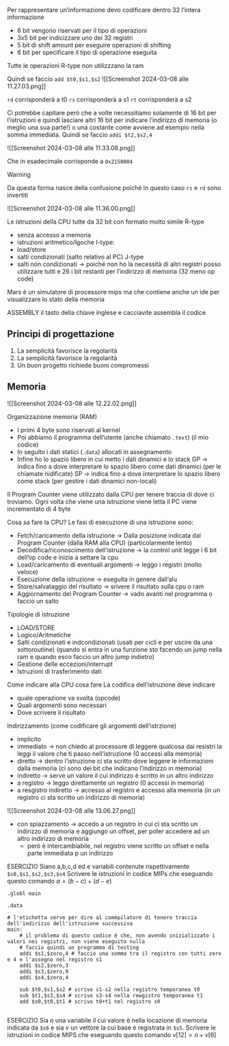 Per rappresentare un’informazione devo codificare dentro 32 l’intera informazione
- 6 bit vengono riservati per il tipo di operazioni
- 3x5 bit per indicizzare uno dei 32 registri 
- 5 bit di shift amount per eseguire operazioni di shifting 
- 6 bit per specificare il tipo di operazione eseguita

Tutte le operazioni R-type non utilizzzano la ram


Quindi se faccio `add $t0,$s1,$s2`
![[Screenshot 2024-03-08 alle 11.27.03.png]]

`rd` corrisponderà a t0
`rs` corrisponderà a s1
`rt` corrisponderà a s2

Ci potrebbe capitare però che a volte necessitiamo solamente di 16 bit per l’istruzioni e quindi lasciare altri 16 bit per indicare l’indirizzo di memoria (o meglio una sua parte!) o una costante come avviene ad esempio nella somma immediata.
Quindi se faccio `addi $t2,$s2,4`

![[Screenshot 2024-03-08 alle 11.33.08.png]]

Che in esadecimale corrisponde a `0x2150004`

> [!warning]
> Da questa forma nasce della confusione poiché in questo caso `rs` e `rd` sono invertiti

![[Screenshot 2024-03-08 alle 11.36.00.png]]


Le istruzioni della CPU tutte da 32 bit con formato molto simile
R-type
- senza accesso a memoria
- istruzioni aritmetico/lgoche
I-type:
- load/store
- salti condizionati (salto relativo al PC)
J-type
- salti non condizionati → poiché non ho la necessità di altri registri posso utilizzare tutti e 26 i bit restanti per l’indirizzo di memoria (32 meno op code)


Mars è un simulatore di processore mips ma che contiene anche un ide per visualizzare lo stato della memoria

ASSEMBLY
il tasto della chiave inglese e cacciavite assembla il codice

## Principi di progettazione
1. La semplicità favorisce la regolarità
2. La semplicità favorisce la regolarità
3. Un buon progetto richiede buoni compromessi

## Memoria
![[Screenshot 2024-03-08 alle 12.22.02.png]]


Organizzazione memoria (RAM)
- I primi 4 byte sono riservati al kernel
- Poi abbiamo il programma dell’utente (anche chiamato `.text`) (il mio codice)
- In seguito i dati statici (`.data`) allocati in assegnamento
- Infine ho lo spazio libero in cui metto i dati dinamici e lo stack
GP → indica fino a dove interpretare lo spazio libero come dati dinamici (per le chiamate nidificate)
SP → indica fino a dove interpretare lo spazio libero come stack (per gestire i dati dinamici non-locali)


Il Program Counter viene utilizzato dalla CPU per tenere traccia di dove ci troviamo. Ogni volta che viene una istruzione viene letta il PC viene incrementato di 4 byte


Cosa sa fare la CPU?
Le fasi di esecuzione di una istruzione sono:
- Fetch/caricamento della istruzione → Dalla posizione indicata dal Program Counter (dalla RAM alla CPU) (particolarmente lento)
- Decodifica/riconoscimento dell’istruzione → la control unit legge i 6 bit dell’op code e inizia a settare la cpu
- Load/caricamento di eventuali argomenti → leggo i registri (molto veloce)
- Esecuzione della istruzione → eseguita in genere dall’alu
- Store/salvataggio del risultato → srivere il risultato sulla cpu o ram
- Aggiornamento del Program Counter → vado avanti nel programma o faccio un salto

Tipologie di istruzione
- LOAD/STORE
- Logico/Aritmetiche
- Salti condizionati e indcondizionati (usati per cicli e per uscire da una sottoroutiine) (quando si entra in una funzione sto facendo un jump nella ram e quando esco faccio un altro jump indietro)
- Gestione delle eccezioni/interrupt
- Istruzioni di trasferimento dati

Come indicare alla CPU cosa fare
La codifica dell’istruzione deve indicare
- quale operazione va svolta (opcode)
- Quali argomenti sono necessari
- Dove scrivere il risultato

Indirizzamento (come codificare gli argomenti dell’istrzione)
- implicito
- immediato → non chiedo al processore di leggere qualcosa dai resistri la leggi il valore che ti passo nell’istruzione (0 accessi alla memoria)
- diretto → dentro l’istruzione ci sta scritto dove leggere le informazioni dalla memoria (ci sono dei bit che indicano l’indirizzo in memoria)
- indiretto → serve un valore il cui indirizzo è scritto in un altro indirizzo
- a registro → leggo direttamente un registro (0 accessi in memoria)
- a resgistro indiretto → accesso al registro e accesso alla memoria (in un registro ci sta scritto un indirizzo di memoria)

![[Screenshot 2024-03-08 alle 13.06.27.png]]
- con spiazzamento → accedo a un registro in cui ci sta scritto un indirizzo di memoria e aggiungo un offset, per poter accedere ad un altro indirizzo di memoria
	- però è intercambiabile, nel registro viene scritto un offset e nella parte immediata p un indirizzo


ESERCIZIO
Siano a,b,c,d ed e variabili contenute rispettivamente `$s0,$s1,$s2,$s3,$s4`
Scrivere le istruzioni in codice MIPs che eseguando questo comando $a=(b-c)+(d-e)$

```asm6502
.globl main

.data

# l'etichetta serve per dire al comèpilatore di tenere traccia dell'indirizzo dell'istruzione successiva
main:
	# il problema di questo codice è che, non avendo inizializzato i valori nei registri, non viene eseguito nulla
	# faccio quindi un programma di testing
	addi $s1,$zero,4 # faccio una somma tra il registro con tutti zero e 4 e l'assegno nel registro s1
	addi $s2,$zero,3
	addi $s3,$zero,9
	addi $s4,$zero,4

	sub $t0,$s1,$s2 # scrivo s1-s2 nella registro temporanea t0
	sub $t1,$s3,$s4 # scrivo s3-s4 nella rewgistro temporanea t1
	add $s0,$t0,$t1 # scrivo t0+t1 nel registro s0


```

ESERCIZIO
Sia $n$ una variabile il cui valore è nella locazione di memoria indicata da `$s6` e sia $v$ un vettore la cui base è registrata in `$s5`. Scrivere le istruzioni in codice MIPS che eseguando questo comando $v[12] = n + v[6]$
